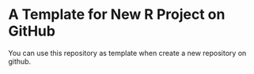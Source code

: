 # A Template for New R Project on GitHub

You can use this repository as template when create a new repository on github.
